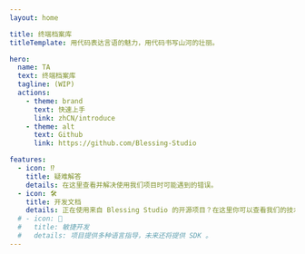 ```yaml
---
layout: home

title: 终端档案库
titleTemplate: 用代码表达言语的魅力，用代码书写山河的壮丽。

hero:
  name: TA
  text: 终端档案库
  tagline: (WIP)
  actions:
    - theme: brand
      text: 快速上手
      link: zhCN/introduce
    - theme: alt
      text: Github
      link: https://github.com/Blessing-Studio

features:
  - icon: ⁉️
    title: 疑难解答
    details: 在这里查看并解决使用我们项目时可能遇到的错误。
  - icon: 🛠️
    title: 开发文档
    details: 正在使用来自 Blessing Studio 的开源项目？在这里你可以查看我们的技术文档。
  # - icon: 🖖
  #   title: 敏捷开发
  #   details: 项目提供多种语言指导，未来还将提供 SDK 。
---
```

